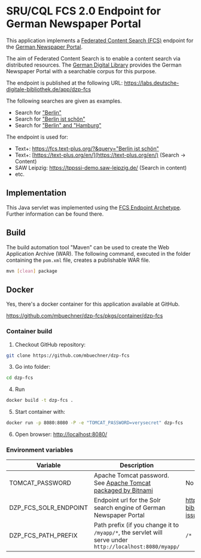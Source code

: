 # SRU/CQL FCS 2.0 Endpoint for German Newspaper Portal

This application implements a [Federated Content Search (FCS)](https://www.clarin.eu/content/federated-content-search-clarin-fcs-technical-details) endpoint for the [German Newspaper Portal](https://www.deutsche-digitale-bibliothek.de/newspaper).

The aim of Federated Content Search is to enable a content search via distributed resources. The [German Digital Library](https://www.deutsche-digitale-bibliothek.de/) provides the German Newspaper Portal with a searchable corpus for this purpose.

The endpoint is published at the following URL: https://labs.deutsche-digitale-bibliothek.de/app/dzp-fcs

The following searches are given as examples.

* Search for ["Berlin"](https://labs.deutsche-digitale-bibliothek.de/app/dzp-fcs?operation=searchRetrieve&query=Berlin)
* Search for ["Berlin ist schön"](https://labs.deutsche-digitale-bibliothek.de/app/dzp-fcs?operation=searchRetrieve&query="Berlin%20ist%20schön")
* Search for ["Berlin" and "Hamburg"](https://labs.deutsche-digitale-bibliothek.de/app/dzp-fcs?operation=searchRetrieve&query="Berlin%20AND%20Hamburg")

The endpoint is used for:

* Text+: [https://fcs.text-plus.org/?&query="Berlin ist schön"](https://fcs.text-plus.org/?&query="Berlin%20ist%20schön")
* Text+: [https://text-plus.org/en/](https://text-plus.org/en/) (Search → Content)
* SAW Leipzig: https://tppssi-demo.saw-leipzig.de/ (Search in content)
* etc.

## Implementation
This Java servlet was implemented using the [FCS Endpoint Archetype](https://github.com/clarin-eric/fcs-endpoint-archetype). Further information can be found there.

## Build
The build automation tool "Maven" can be used to create the Web Application Archive (WAR). The following command, executed in the folder containing the `pom.xml` file, creates a publishable WAR file.

```bash
mvn [clean] package
```

## Docker
Yes, there's a docker container for this application available at GitHub.

https://github.com/mbuechner/dzp-fcs/pkgs/container/dzp-fcs

### Container build

1.  Checkout GitHub repository:  
```bash
git clone https://github.com/mbuechner/dzp-fcs
```
3.  Go into folder:
```bash
cd dzp-fcs
```
4.  Run
```bash
docker build -t dzp-fcs .
```
5.  Start container with:
```bash
docker run -p 8080:8080 -P -e "TOMCAT_PASSWORD=verysecret" dzp-fcs
```
6.  Open browser:  [http://localhost:8080/](http://localhost:8080/)


### Environment variables

| Variable              | Description                                                                                                  | Default value                                                                    |
|-----------------------|--------------------------------------------------------------------------------------------------------------|----------------------------------------------------------------------------------|
| TOMCAT_PASSWORD       | Apache Tomcat password.<br/>See [Apache Tomcat packaged by Bitnami](https://hub.docker.com/r/bitnami/tomcat) | No default                                                                       |
| DZP_FCS_SOLR_ENDPOINT | Endpoint url for the Solr search engine of German Newspaper Portal                                           | https://api.deutsche-digitale-bibliothek.de/search/index/newspaper-issues/select |
| DZP_FCS_PATH_PREFIX   | Path prefix (if you change it to `/myapp/*`, the servlet will serve under `http://localhost:8080/myapp/`     | `/*`                                                                             |
